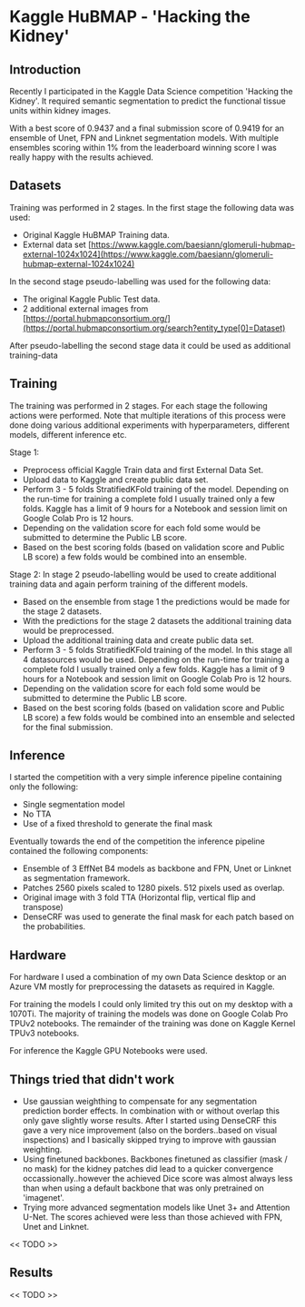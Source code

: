 # Kaggle HuBMAP - 'Hacking the Kidney'

## Introduction

Recently I participated in the Kaggle Data Science competition 'Hacking the Kidney'. It required semantic segmentation to predict the functional tissue units within kidney images.

With a best score of 0.9437 and a final submission score of 0.9419 for an ensemble of Unet, FPN and Linknet segmentation models. With multiple ensembles scoring within 1% from the leaderboard winning score I was really happy with the results achieved.

## Datasets

Training was performed in 2 stages. In the first stage the following data was used:
- Original Kaggle HuBMAP Training data.
- External data set [https://www.kaggle.com/baesiann/glomeruli-hubmap-external-1024x1024](https://www.kaggle.com/baesiann/glomeruli-hubmap-external-1024x1024)

In the second stage pseudo-labelling was used for the following data:
- The original Kaggle Public Test data.
- 2 additional external images from [https://portal.hubmapconsortium.org/](https://portal.hubmapconsortium.org/search?entity_type[0]=Dataset)

After pseudo-labelling the second stage data it could be used as additional training-data

## Training

The training was performed in 2 stages. For each stage the following actions were performed. Note that multiple iterations of this process were done doing various additional experiments with hyperparameters, different models, different inference etc.

Stage 1:
- Preprocess official Kaggle Train data and first External Data Set.
- Upload data to Kaggle and create public data set.
- Perform 3 - 5 folds StratifiedKFold training of the model. Depending on the run-time for training a complete fold I usually trained only a few folds. Kaggle has a limit of 9 hours for a Notebook and session limit on Google Colab Pro is 12 hours.
- Depending on the validation score for each fold some would be submitted to determine the Public LB score.
- Based on the best scoring folds (based on validation score and Public LB score) a few folds would be combined into an ensemble. 

Stage 2:
In stage 2 pseudo-labelling would be used to create additional training data and again perform training of the different models.
- Based on the ensemble from stage 1 the predictions would be made for the stage 2 datasets.
- With the predictions for the stage 2 datasets the additional training data would be preprocessed.
- Upload the additional training data and create public data set.
- Perform 3 - 5 folds StratifiedKFold training of the model. In this stage all 4 datasources would be used. Depending on the run-time for training a complete fold I usually trained only a few folds. Kaggle has a limit of 9 hours for a Notebook and session limit on Google Colab Pro is 12 hours.
- Depending on the validation score for each fold some would be submitted to determine the Public LB score.
- Based on the best scoring folds (based on validation score and Public LB score) a few folds would be combined into an ensemble and selected for the final submission. 


## Inference

I started the competition with a very simple inference pipeline containing only the following:
- Single segmentation model
- No TTA
- Use of a fixed threshold to generate the final mask

Eventually towards the end of the competition the inference pipeline contained the following components:
- Ensemble of 3 EffNet B4 models as backbone and FPN, Unet or Linknet as segmentation framework.
- Patches 2560 pixels scaled to 1280 pixels. 512 pixels used as overlap.
- Original image with 3 fold TTA (Horizontal flip, vertical flip and transpose)
- DenseCRF was used to generate the final mask for each patch based on the probabilities.

## Hardware

For hardware I used a combination of my own Data Science desktop or an Azure VM mostly for preprocessing the datasets as required in Kaggle.

For training the models I could only limited try this out on my desktop with a 1070Ti. The majority of training the models was done on Google Colab Pro TPUv2 notebooks. The remainder of the training was done on Kaggle Kernel TPUv3 notebooks.

For inference the Kaggle GPU Notebooks were used.

## Things tried that didn't work

- Use gaussian weighthing to compensate for any segmentation prediction border effects. In combination with or without overlap this only gave slightly worse results. After I started using DenseCRF this gave a very nice improvement (also on the borders..based on visual inspections) and I basically skipped trying to improve with gaussian weighting.
- Using finetuned backbones. Backbones finetuned as classifier (mask / no mask) for the kidney patches did lead to a quicker convergence occassionally..however the achieved Dice score was almost always less than when using a default backbone that was only pretrained on 'imagenet'.
- Trying more advanced segmentation models like Unet 3+ and Attention U-Net. The scores achieved were less than those achieved with FPN, Unet and Linknet.

<< TODO >>

## Results

<< TODO >>